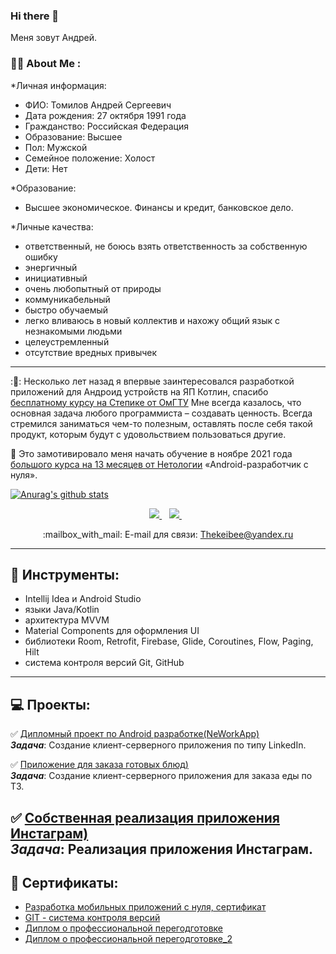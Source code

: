 ### Hi there 👋


Меня зовут Андрей.

### :man_technologist: About Me :

*Личная информация:
 - ФИО: Томилов Андрей Сергеевич
 - Дата рождения: 27 октября 1991 года
 - Гражданство: Российская Федерация
 - Образование: Высшее
 - Пол: Мужской
 - Семейное положение: Холост
 - Дети: Нет

*Образование:
- Высшее экономическое. Финансы и кредит, банковское дело.

*Личные качества:
- ответственный, не боюсь взять ответственность за собственную ошибку
- энергичный
- инициативный
- очень любопытный от природы
- коммуникабельный
- быстро обучаемый
- легко вливаюсь в новый коллектив и нахожу общий язык с незнакомыми людьми
- целеустремленный
- отсутствие вредных привычек

---

:🔭: Несколько лет назад я впервые заинтересовался разработкой приложений для Андроид устройств на ЯП Котлин, спасибо [бесплатному курсу на Степике от ОмГТУ](https://stepik.org/course/5703/promo) Мне всегда казалось, что основная задача любого программиста – создавать ценность. Всегда стремился заниматься чем-то полезным, оставлять после себя такой продукт, которым будут с удовольствием пользоваться другие.

:book: Это замотивировало меня начать обучение в ноябре 2021 года [большого курса на 13 месяцев от Нетологии](https://netology.ru/programs/android-app) «Android-разработчик с нуля».
 
 
 [![Anurag's github stats](https://github-readme-stats.vercel.app/api?username=AnTomS)](https://github.com/AnTomS/github-readme-stats)
 
 <p align='center'>
 <a href="https://t.me/drygou" target="_blank">
    <img src="https://img.shields.io/badge/Telegram-2CA5E0?style=for-the-badge&logo=telegram&logoColor=white" />          </a>&nbsp;&nbsp;
  <a href="https://discordapp.com/users#6212/" target="_blank">
    <img src="https://img.shields.io/badge/Discord-5865F2?style=for-the-badge&logo=discord&logoColor=white" />          </a>&nbsp;&nbsp;
 <p align='center'>
   :mailbox_with_mail: E-mail для связи: <a href='mailto:Thekeibee@yandex.ru'>Thekeibee@yandex.ru</a>
</p>

---

## :wrench: Инструменты:
- Intellij Idea и Android Studio
- языки Java/Kotlin
- архитектура MVVM
- Material Components для оформления UI
- библиотеки Room, Retrofit, Firebase, Glide, Coroutines, Flow, Paging, Hilt
- система контроля версий Git, GitHub
---
## :computer: Проекты:


:white_check_mark: [Дипломный проект по Android разработке(NeWorkApp)](https://github.com/AnTomS/NeWork)<br>
***Задача***: Создание клиент-серверного приложения по типу LinkedIn.

:white_check_mark: [Приложение для заказа готовых блюд)]( https://github.com/AnTomS/OrderingFood)<br>
***Задача***: Создание клиент-серверного приложения для заказа еды по ТЗ.

:white_check_mark: [Собственная реализация приложения Инстаграм)](https://github.com/AnTomS/Instagram)<br>
***Задача***: Реализация приложения Инстаграм.
---

## :page_with_curl: Сертификаты:
 * [Разработка мобильных приложений с нуля, сертификат](https://disk.yandex.ru/i/AC6srfNID93tcw) <br>
 * [GIT - система контроля версий](https://disk.yandex.ru/i/GJmDth_NRFjaFQ) <br>
 * [Диплом о профессиональной перегодготовке](https://disk.yandex.ru/i/cICGCqzllIcxfw) <br>
 * [Диплом о профессиональной перегодготовке_2](https://disk.yandex.ru/i/qq0xyxjoceOJrw) <br>
